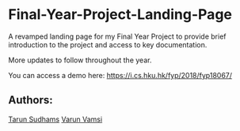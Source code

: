 # Final-Year-Project-Landing-Page

A revamped landing page for my Final Year Project to provide brief introduction to the project and access to key documentation.

More updates to follow throughout the year.

You can access a demo here: https://i.cs.hku.hk/fyp/2018/fyp18067/


## Authors: 

[Tarun Sudhams](https://github.com/sudhamstarun)
[Varun Vamsi](https://github.com/Varunvamsi)
